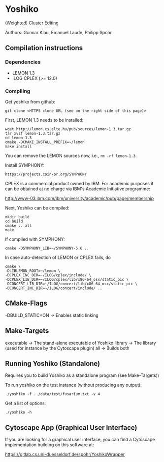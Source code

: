 # Yoshiko

(Weighted) Cluster Editing

Authors: Gunnar Klau, Emanuel Laude, Philipp Spohr

## Compilation instructions

### Dependencies

* LEMON 1.3
* ILOG CPLEX (>= 12.0)

### Compiling

Get yoshiko from github:

    git clone <HTTPS clone URL (see on the right side of this page)>


First, LEMON 1.3 needs to be installed:

    wget http://lemon.cs.elte.hu/pub/sources/lemon-1.3.tar.gz
    tar xvzf lemon-1.3.tar.gz
    cd lemon-1.3
    cmake -DCMAKE_INSTALL_PREFIX=~/lemon
    make install

You can remove the LEMON sources now, i.e., `rm -rf lemon-1.3`.

Install SYMPHONY:

	https://projects.coin-or.org/SYMPHONY

CPLEX is a commercial product owned by IBM. For academic purposes it can be obtained at no charge via IBM's Academic Initiative programme:

  http://www-03.ibm.com/ibm/university/academic/pub/page/membership

Next, Yoshiko can be compiled:

    mkdir build
    cd build
    cmake .. all
    make

If compiled with SYMPHONY:

    cmake -DSYMPHONY_LIB=~/SYMPHONY-5.6 ..

In case auto-detection of LEMON or CPLEX fails, do

    cmake \
    -DLIBLEMON_ROOT=~/lemon \
    -DCPLEX_INC_DIR=~/ILOG/cplex/include/ \
    -DCPLEX_LIB_DIR=~/ILOG/cplex/lib/x86-64_osx/static_pic \
    -DCONCERT_LIB_DIR=~/ILOG/concert/lib/x86-64_osx/static_pic \
    -DCONCERT_INC_DIR=~/ILOG/concert/include/ ..

## CMake-Flags

-DBUILD_STATIC=ON -> Enables static linking

## Make-Targets

executable -> The stand-alone executable of Yoshiko
library -> The library (used for instance by the Cytoscape plugin)
all -> Builds both

## Running Yoshiko (Standalone)
Requires you to build Yoshiko as a standalone program (see Make-Targets)\

To run yoshiko on the test instance (without producing any output):

    ./yoshiko -f ../data/test/fusarium.txt -v 4

Get a list of options:

    ./yoshiko -h
    
## Cytoscape App (Graphical User Interface)

If you are looking for a graphical user interface, you can find a Cytoscape implementation building on this software at:
    
https://gitlab.cs.uni-duesseldorf.de/spohr/YoshikoWrapper

